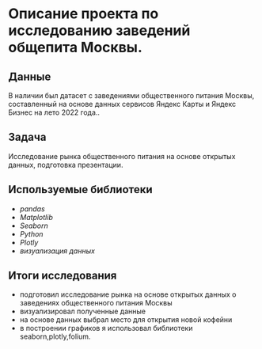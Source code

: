 # Описание проекта по исследованию заведений общепита Москвы.


## Данные

В наличии был датасет с заведениями общественного питания Москвы, составленный на основе данных сервисов Яндекс Карты и Яндекс Бизнес на лето 2022 года..

## Задача

Исследование рынка общественного питания на основе открытых данных, подготовка презентации.

## Используемые библиотеки
* *pandas*
* *Matplotlib*
* *Seaborn*
* *Python*
* *Plotly*
* *визуализация данных*

## Итоги исследования

* подготовил исследование рынка на основе открытых данных о заведениях общественного питания Москвы
* визуализировал полученные данные
* на основе данных выбрал место для открытия новой кофейни
* в построении графиков я использовал библиотеки seaborn,plotly,folium.
